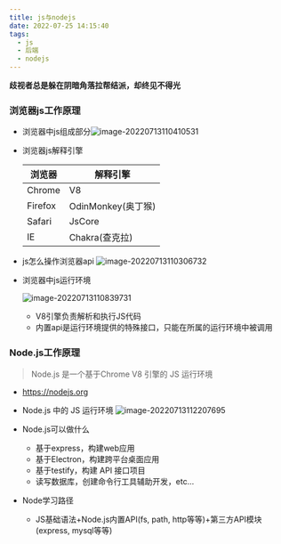 ```yaml
---
title: js与nodejs
date: 2022-07-25 14:15:40
tags:
  - js
  - 后端
  - nodejs
---
```

**歧视者总是躲在阴暗角落拉帮结派，却终见不得光**
<!--more-->
### 浏览器js工作原理

- 浏览器中js组成部分![image-20220713110410531](http://img.buxiaoxing.com/uPic/2022/07/25142020-Au4Rwe-13110412-lYEIQi-image-20220713110410531.png)

- 浏览器js解释引擎

  | 浏览器  | 解释引擎           |
  | ------- | ------------------ |
  | Chrome  | V8                 |
  | Firefox | OdinMonkey(奥丁猴) |
  | Safari  | JsCore             |
  | IE      | Chakra(查克拉)     |

- js怎么操作浏览器api ![image-20220713110306732](http://img.buxiaoxing.com/uPic/2022/07/25142115-h7D0cs-13110308-CLMee2-image-20220713110306732.png)

- 浏览器中js运行环境

  ![image-20220713110839731](http://img.buxiaoxing.com/uPic/2022/07/25142129-hBQvow-13110841-qHjyDS-image-20220713110839731.png)

  - V8引擎负责解析和执行JS代码
  - 内置api是运行环境提供的特殊接口，只能在所属的运行环境中被调用

### Node.js工作原理

> Node.js 是一个基于Chrome V8 引擎的 JS 运行环境

- https://nodejs.org
- Node.js 中的 JS 运行环境 ![image-20220713112207695](http://img.buxiaoxing.com/uPic/2022/07/25142146-88vzfI-13112209-XJKD7y-image-20220713112207695.png)

- Node.js可以做什么

  - 基于express，构建web应用
  - 基于Electron，构建跨平台桌面应用
  - 基于testify，构建 API 接口项目
  - 读写数据库，创建命令行工具辅助开发，etc... 

- Node学习路径
  - JS基础语法+Node.js内置API(fs, path, http等等)+第三方API模块(express, mysql等等)